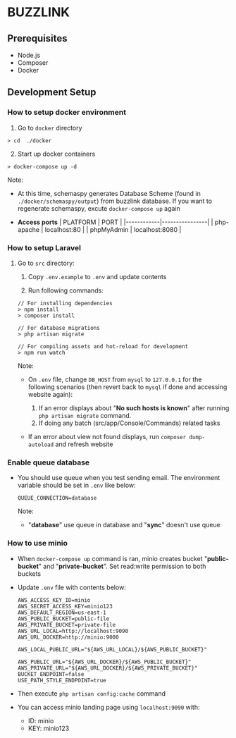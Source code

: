 # BUZZLINK

## Prerequisites

- Node.js
- Composer
- Docker

## Development Setup

### How to setup docker environment

1.  Go to `docker` directory

```
> cd  ./docker
```

2.  Start up docker containers

```
> docker-compose up -d
```

Note:

- At this time, schemaspy generates Database Scheme (found in `./docker/schemaspy/output`) from buzzlink database. If you want to regenerate schemaspy, excute `docker-compose up` again

- **Access ports**
  | PLATFORM | PORT |
  |------------|----------------|
  | php-apache | localhost:80 |
  | phpMyAdmin | localhost:8080 |

### How to setup Laravel

1.  Go to `src` directory:

    1. Copy `.env.example` to `.env` and update contents

    2. Run following commands:

    ```
    // For installing dependencies
    > npm install
    > composer install

    // For database migrations
    > php artisan migrate

    // For compiling assets and hot-reload for development
    > npm run watch
    ```

    Note:

    - On `.env` file, change `DB_HOST` from `mysql` to `127.0.0.1` for the following scenarios (then revert back to `mysql` if done and accessing website again):

      1. If an error displays about "**No such hosts is known**" after running `php artisan migrate` command.
      2. If doing any batch (src/app/Console/Commands) related tasks

    - If an error about view not found displays, run `composer dump-autoload` and refresh website

### Enable queue database

- You should use queue when you test sending email. The environment variable should be set in `.env` like below:

  ```
  QUEUE_CONNECTION=database
  ```

  Note:

  - "**database**" use queue in database and "**sync**" doesn't use queue

### How to use minio

- When `docker-compose up` command is ran, minio creates bucket "**public-bucket**" and "**private-bucket**". Set read:write permission to both buckets
- Update `.env` file with contents below:

  ```
  AWS_ACCESS_KEY_ID=minio
  AWS_SECRET_ACCESS_KEY=minio123
  AWS_DEFAULT_REGION=us-east-1
  AWS_PUBLIC_BUCKET=public-file
  AWS_PRIVATE_BUCKET=private-file
  AWS_URL_LOCAL=http://localhost:9090
  AWS_URL_DOCKER=http://minio:9000

  AWS_LOCAL_PUBLIC_URL="${AWS_URL_LOCAL}/${AWS_PUBLIC_BUCKET}"

  AWS_PUBLIC_URL="${AWS_URL_DOCKER}/${AWS_PUBLIC_BUCKET}"
  AWS_PRIVATE_URL="${AWS_URL_DOCKER}/${AWS_PRIVATE_BUCKET}"
  BUCKET_ENDPOINT=false
  USE_PATH_STYLE_ENDPOINT=true
  ```

- Then execute `php artisan config:cache` command
- You can access minio landing page using `localhost:9090` with:
  - ID: minio
  - KEY: minio123
